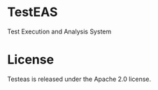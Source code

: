 # TestEAS

Test Execution and Analysis System

# License

Testeas is released under the Apache 2.0 license.
